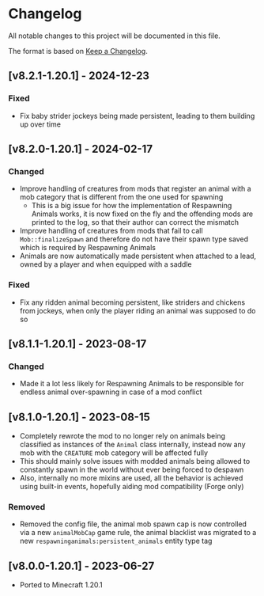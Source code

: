 # Changelog
All notable changes to this project will be documented in this file.

The format is based on [Keep a Changelog].

## [v8.2.1-1.20.1] - 2024-12-23
### Fixed
- Fix baby strider jockeys being made persistent, leading to them building up over time

## [v8.2.0-1.20.1] - 2024-02-17
### Changed
- Improve handling of creatures from mods that register an animal with a mob category that is different from the one used for spawning
  - This is a big issue for how the implementation of Respawning Animals works, it is now fixed on the fly and the offending mods are printed to the log, so that their author can correct the mismatch
- Improve handling of creatures from mods that fail to call `Mob::finalizeSpawn` and therefore do not have their spawn type saved which is required by Respawning Animals
- Animals are now automatically made persistent when attached to a lead, owned by a player and when equipped with a saddle
### Fixed
- Fix any ridden animal becoming persistent, like striders and chickens from jockeys, when only the player riding an animal was supposed to do so

## [v8.1.1-1.20.1] - 2023-08-17
### Changed
- Made it a lot less likely for Respawning Animals to be responsible for endless animal over-spawning in case of a mod conflict

## [v8.1.0-1.20.1] - 2023-08-15
- Completely rewrote the mod to no longer rely on animals being classified as instances of the `Animal` class internally, instead now any mob with the `CREATURE` mob category will be affected fully
- This should mainly solve issues with modded animals being allowed to constantly spawn in the world without ever being forced to despawn
- Also, internally no more mixins are used, all the behavior is achieved using built-in events, hopefully aiding mod compatibility (Forge only)
### Removed
- Removed the config file, the animal mob spawn cap is now controlled via a new `animalMobCap` game rule, the animal blacklist was migrated to a new `respawninganimals:persistent_animals` entity type tag

## [v8.0.0-1.20.1] - 2023-06-27
- Ported to Minecraft 1.20.1

[Keep a Changelog]: https://keepachangelog.com/en/1.0.0/
